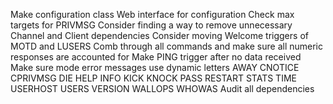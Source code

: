 Make configuration class
Web interface for configuration
Check max targets for PRIVMSG
Consider finding a way to remove unnecessary Channel and Client dependencies
Consider moving Welcome triggers of MOTD and LUSERS
Comb through all commands and make sure all numeric responses are accounted for
Make PING trigger after no data received
Make sure mode error messages use dynamic letters
AWAY CNOTICE CPRIVMSG DIE HELP INFO KICK KNOCK PASS RESTART STATS TIME USERHOST
USERS VERSION WALLOPS WHOWAS
Audit all dependencies
